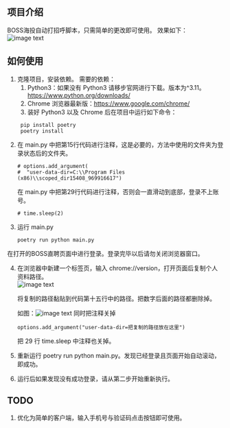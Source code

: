 ## 项目介绍
BOSS海投自动打招呼脚本，只需简单的更改即可使用。
效果如下：  
![image text](https://raw.githubusercontent.com/zdjzce923/automate-boss/main/img-folder/自动投递.gif)
## 如何使用
1. 克隆项目，安装依赖。
   需要的依赖：
   1. Python3：如果没有 Python3 请移步官网进行下载。版本为^3.11。https://www.python.org/downloads/
   2. Chrome 浏览器最新版：https://www.google.com/chrome/
   3. 装好 Python3 以及 Chrome 后在项目中运行如下命令：
   ```
    pip install poetry
    poetry install
   ```
2. 在 main.py 中把第15行代码进行注释，这是必要的，方法中使用的文件夹为登录状态后的文件夹。
   ```
   # options.add_argument(
   #  "user-data-dir=C:\\Program Files (x86)\\scoped_dir15408_969916617")
   ```
   在 main.py 中把第29行代码进行注释，否则会一直滑动到底部，登录不上账号。
   ```
   # time.sleep(2)
   ```
3. 运行 main.py
   ```
   poetry run python main.py
   ```
  在打开的BOSS直聘页面中进行登录。登录完毕以后请勿关闭浏览器窗口。 

4. 在浏览器中新建一个标签页，输入 chrome://version，打开页面后复制个人资料路径。  
   ![image text](https://raw.githubusercontent.com/zdjzce923/automate-boss/main/img-folder/info-dir.jpg)  

   将复制的路径黏贴到代码第十五行中的路径。把数字后面的路径都删除掉。  

   如图：![image text](https://raw.githubusercontent.com/zdjzce923/automate-boss/main/img-folder/delete.jpg)
   同时把注释关掉
   ```
   options.add_argument("user-data-dir=把复制的路径放在这里") 
   ```
   把 29 行 time.sleep 中注释也关掉。
5. 重新运行 poetry run python main.py。发现已经登录且页面开始自动滚动，即成功。
6. 运行后如果发现没有成功登录，请从第二步开始重新执行。

## TODO
1. 优化为简单的客户端，输入手机号与验证码点击按钮即可使用。
